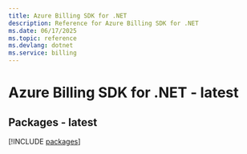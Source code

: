 ```yaml
---
title: Azure Billing SDK for .NET
description: Reference for Azure Billing SDK for .NET
ms.date: 06/17/2025
ms.topic: reference
ms.devlang: dotnet
ms.service: billing
---
```

# Azure Billing SDK for .NET - latest
## Packages - latest
[!INCLUDE [packages](billing-index.md)]